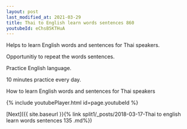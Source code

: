 ```yaml
---
layout: post
last_modified_at: 2021-03-29
title: Thai to English learn words sentences 860 
youtubeId: eChsB5KTHuA
---
```

 
 
Helps to learn English words and sentences for Thai speakers.

Opportunitiy to repeat the words sentences. 

Practice English language. 
 
10 minutes practice every day. 
 
How to learn English words and sentences for Thai speakers 
 
{% include youtubePlayer.html id=page.youtubeId %}
 
 
[Next]({{ site.baseurl }}{% link  split1/_posts/2018-03-17-Thai to english learn words sentences 135 .md%})
 
